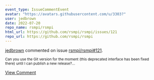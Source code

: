 ```yaml
---
event_type: IssueCommentEvent
avatar: "https://avatars.githubusercontent.com/u/3303?"
user: jedbrown
date: 2022-07-20
repo_name: rsmpi/rsmpi
html_url: https://github.com/rsmpi/rsmpi/issues/121
repo_url: https://github.com/rsmpi/rsmpi
---
```


<a href='https://github.com/jedbrown' target='_blank'>jedbrown</a> commented on issue <a href='https://github.com/rsmpi/rsmpi/issues/121' target='_blank'>rsmpi/rsmpi#121</a>.

<small>Can you use the Git version for the moment (this deprecated interface has been fixed there) until I can publish a new release?...</small>

<a href='https://github.com/rsmpi/rsmpi/issues/121' target='_blank'>View Comment</a>
